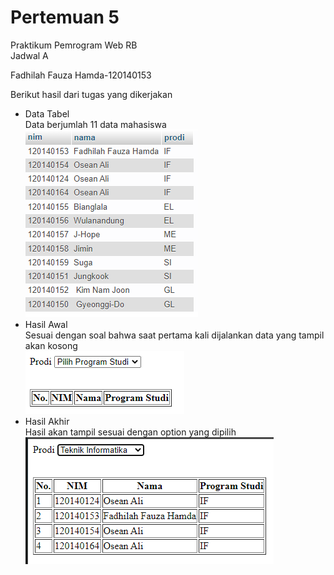 # Pertemuan 5

Praktikum Pemrogram Web RB
<br>Jadwal A

Fadhilah Fauza Hamda-120140153

Berikut hasil dari tugas yang dikerjakan

- Data Tabel
  <br>Data berjumlah 11 data mahasiswa<br>
  ![Data Mahasiswa](assets/tabel.png)
- Hasil Awal
  <br>Sesuai dengan soal bahwa saat pertama kali dijalankan data yang tampil akan kosong<br>
  ![awal](assets/awal.png)
- Hasil Akhir
  <br>Hasil akan tampil sesuai dengan option yang dipilih<br>
  ![akhir](assets/hasil.png)

